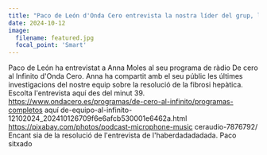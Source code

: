 ```yaml
---
title: "Paco de León d'Onda Cero entrevista la nostra líder del grup, la Dra. Anna Moles, sobre les nostres últimes investigacions sobre la resolució de la fibrosi."
date: 2024-10-12
image:
  filename: featured.jpg
  focal_point: 'Smart'
---
```


Paco de León ha entrevistat a Anna Moles al seu programa de ràdio De cero al Infinito d'Onda Cero. Anna ha compartit amb el seu públic les últimes investigacions del nostre equip sobre la resolució de la fibrosi hepàtica. Escolta l'entrevista aquí des del minut 39. https://www.ondacero.es/programas/de-cero-al-infinito/programas-completos aquí de-equipo-al-infinito-12102024_202410126709f6e6afcb530001e6462a.html https://pixabay.com/photos/podcast-microphone-music ceraudio-7876792/ Encant sia de la resolució de l'entrevista de l'haberdadadadada. Paco sitxado